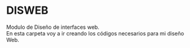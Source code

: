 # DISWEB
Modulo de Diseño de interfaces web.<br>
En esta carpeta voy a ir creando los códigos necesarios para mi diseño Web.

